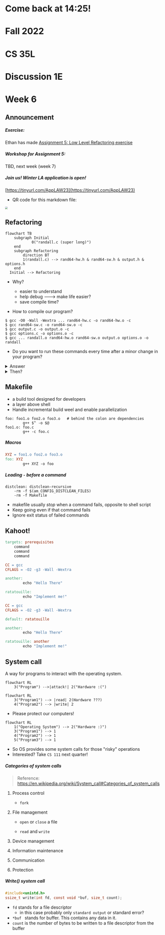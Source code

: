 





# Come back at 14:25!











# Fall 2022

# CS 35L

# Discussion 1E

# Week 6



## Announcement

##### Exercise:

Ethan has made [Assignment 5: Low Level Refactoring exercise](https://github.com/ethansaurusrex/CS35L-Low-Level-Refactoring-Tutorial)

##### Workshop for Assignment 5:

TBD, next week (week 7)

##### Join us! Winter LA application is open!

[https://tinyurl.com/AppLAW23](https://tinyurl.com/AppLAW23)



* QR code for this markdown file:

<img src="/Users/qianli/Documents/CS35L_notes/44ztb7ur-400.png" style="zoom:50%;" />



## Refactoring

```mermaid
flowchart TB
    subgraph Initial
    		0("randall.c (super long)")
    end
    subgraph Refactoring
        direction BT
        1(randall.c) --> rand64-hw.h & rand64-sw.h & output.h & options.h
    end
  Initial --> Refactoring
```

* Why?

  * easier to understand
  * help debug ---> make life easier?
  * save compile time?

  

* How to compile our program?

```shell
$ gcc -O0 -Wall -Wextra ... rand64-hw.c -o rand64-hw.o -c
$ gcc rand64-sw.c -o rand64-sw.o -c
$ gcc output.c -o output.o -c
$ gcc options.c -o options.o -c
$ gcc ... randall.o rand64-hw.o rand64-sw.o output.o options.o -o randall
```

* Do you want to run these commands every time after a minor change in your program?

<details>     
  <summary> Answer</summary>     
  <p style="color: red">No!</p>
</details>

<details>     
  <summary>Then?</summary>     
  <p style="color: red">Makefile!</p>
</details>





## Makefile

* a build tool designed for developers
* a layer above shell
* Handle incremental build weel and enable parallelization

```{makefile}
foo: foo1.o foo2.o foo3.o   # behind the colon are dependencies
		g++ $^ -o $@   
foo1.o: foo.c
		g++ -c foo.c
```



##### Macros

```makefile
XYZ = foo1.o foo2.o foo3.o
foo: XYZ 
		g++ XYZ -o foo
```



##### Leading `-` before a command

```{makefile}
distclean: distclean-recursive
	-rm -f $(am_CONFIG_DISTCLEAN_FILES)  
	-rm -f Makefile
```

* makefile usually *stop* when a command fails, opposite to shell script
* Keep going even if that command fails
* Ignore exit status of failed commands



## Kahoot!

```makefile
targets: prerequisites
	command
	command
	command
```



```makefile
CC = gcc
CFLAGS = -O2 -g3 -Wall -Wextra

another:
		echo "Hello There"

ratatouille: 
		echo "Implement me!"
```



```makefile
CC = gcc
CFLAGS = -O2 -g3 -Wall -Wextra

default: ratatouille

another:
		echo "Hello There"

ratatouille: another
		echo "Implement me!"
```





## System call

A way for programs to interact with the operating system.

```mermaid
flowchart RL
    3("Program") -->|attack!| 2("Hardware :(")
```

```mermaid
flowchart RL
    3("Program1") --> |read| 2(Hardware ???)
    4("Program2") --> |write| 2
```



* Please protect our computers!

```mermaid
flowchart RL
    1("Operating System") --> 2("Hardware :)")
    3("Program1") --> 1
    4("Program2") --> 1
    5("Program3") --> 1
```

* So OS provides some system calls for those "risky" operations
* Interested? Take `CS 111` next quarter!



##### Categories of system calls

> Reference: https://en.wikipedia.org/wiki/System_call#Categories_of_system_calls

1. Process control

   * `fork`

2. File management

   - `open` or `close` a file

   - `read` and `write`

3. Device management

4. Information maintenance

5. Communication

6. Protection



##### Write() system call

```C
#include<unistd.h>
ssize_t write(int fd, const void *buf, size_t count);
```

* `fd` stands for a file descriptor
  * in this case probably only `standard output` or standard error?
* `*buf ` stands for buffer. This contains any data in it.
* `count` is the number of bytes to be written to a file descriptor from the buffer









